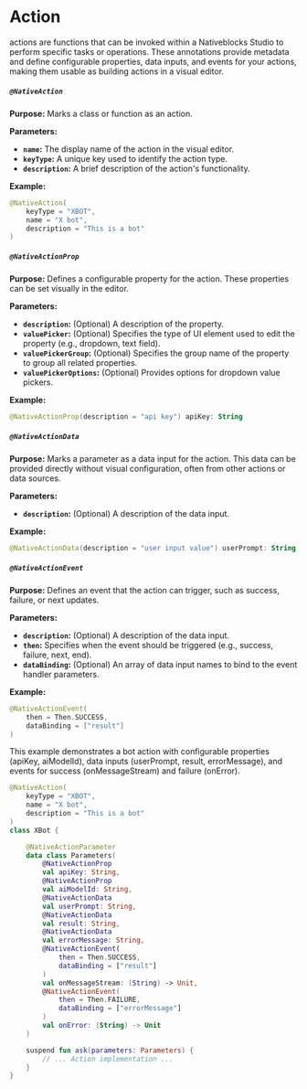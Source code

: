 # Action

actions are functions that can be invoked within a Nativeblocks Studio to perform specific tasks or operations. These
annotations provide metadata and define configurable properties, data inputs, and events for your actions, making them
usable as building actions in a visual editor.

##### `@NativeAction`

**Purpose:** Marks a class or function as an action.

**Parameters:**

* **`name`:** The display name of the action in the visual editor.
* **`keyType`:** A unique key used to identify the action type.
* **`description`:** A brief description of the action's functionality.

**Example:**

```kotlin
@NativeAction(
    keyType = "XBOT",
    name = "X bot",
    description = "This is a bot"
)
```

##### `@NativeActionProp`

**Purpose:** Defines a configurable property for the action. These properties can be set visually in the editor.

**Parameters:**

* **`description`:** (Optional) A description of the property.
* **`valuePicker`:** (Optional) Specifies the type of UI element used to edit the property (e.g., dropdown, text field).
* **`valuePickerGroup`:** (Optional) Specifies the group name of the property to group all related properties.
* **`valuePickerOptions`:** (Optional) Provides options for dropdown value pickers.

**Example:**

```kotlin
@NativeActionProp(description = "api key") apiKey: String
```

##### `@NativeActionData`

**Purpose:** Marks a parameter as a data input for the action. This data can be provided directly without visual
configuration, often from other actions or data sources.

**Parameters:**

* **`description`:** (Optional) A description of the data input.

**Example:**

```kotlin
@NativeActionData(description = "user input value") userPrompt: String
```

##### `@NativeActionEvent`

**Purpose:** Defines an event that the action can trigger, such as success, failure, or next updates.

**Parameters:**

* **`description`:** (Optional) A description of the data input.
* **`then`:** Specifies when the event should be triggered (e.g., success, failure, next, end).
* **`dataBinding`:** (Optional) An array of data input names to bind to the event handler parameters.

**Example:**

```kotlin
@NativeActionEvent(
    then = Then.SUCCESS,
    dataBinding = ["result"]
)
```

This example demonstrates a bot action with configurable properties (apiKey, aiModelId), data inputs (userPrompt,
result, errorMessage), and events for success (onMessageStream) and failure (onError).

```kotlin
@NativeAction(
    keyType = "XBOT",
    name = "X bot",
    description = "This is a bot"
)
class XBot {

    @NativeActionParameter
    data class Parameters(
        @NativeActionProp
        val apiKey: String,
        @NativeActionProp
        val aiModelId: String,
        @NativeActionData
        val userPrompt: String,
        @NativeActionData
        val result: String,
        @NativeActionData
        val errorMessage: String,
        @NativeActionEvent(
            then = Then.SUCCESS,
            dataBinding = ["result"]
        )
        val onMessageStream: (String) -> Unit,
        @NativeActionEvent(
            then = Then.FAILURE,
            dataBinding = ["errorMessage"]
        )
        val onError: (String) -> Unit
    )

    suspend fun ask(parameters: Parameters) {
        // ... Action implementation ...
    }
}
```